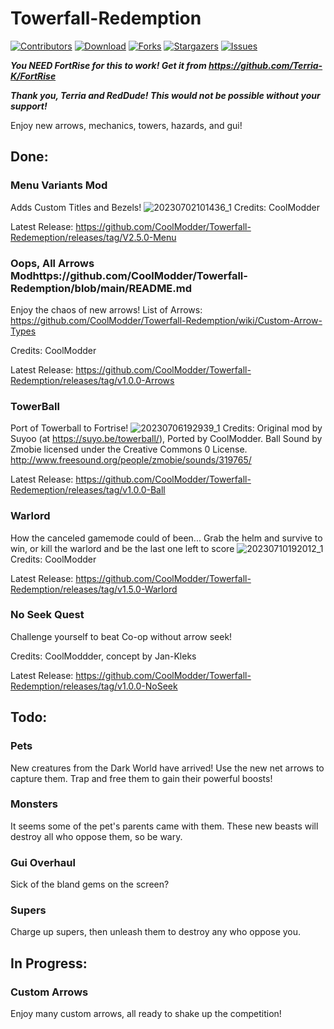 # Towerfall-Redemption
<!-- Shield -->

[![Contributors][contributors-shield]][contributors-url]
[![Download][download-shield]][download-url]
[![Forks][forks-shield]][forks-url]
[![Stargazers][stars-shield]][stars-url]
[![Issues][issues-shield]][issues-url]

<!-- ABOUT THE PROJECT -->
***You NEED FortRise for this to work! Get it from https://github.com/Terria-K/FortRise***

***Thank you, Terria and RedDude! This would not be possible without your support!***

Enjoy new arrows, mechanics, towers, hazards, and gui!

## Done:
### Menu Variants Mod
Adds Custom Titles and Bezels!
![20230702101436_1](https://github.com/CoolModder/Towerfall-Redemeption/assets/132532001/5d0b1fe2-af5b-42df-b4f2-769ae827c819)
Credits: CoolModder


Latest Release: https://github.com/CoolModder/Towerfall-Redemeption/releases/tag/V2.5.0-Menu

### Oops, All Arrows Modhttps://github.com/CoolModder/Towerfall-Redemption/blob/main/README.md
Enjoy the chaos of new arrows!
List of Arrows: https://github.com/CoolModder/Towerfall-Redemption/wiki/Custom-Arrow-Types

Credits: CoolModder

Latest Release:  https://github.com/CoolModder/Towerfall-Redemption/releases/tag/v1.0.0-Arrows
### TowerBall
Port of Towerball to Fortrise! 
![20230706192939_1](https://github.com/CoolModder/Towerfall-Redemeption/assets/132532001/8d84431f-db3e-4252-bcb8-498c295bf26f)
Credits: Original mod by Suyoo (at https://suyo.be/towerball/), Ported by CoolModder. 
Ball Sound by Zmobie licensed under the Creative Commons 0 License. http://www.freesound.org/people/zmobie/sounds/319765/


Latest Release: https://github.com/CoolModder/Towerfall-Redemeption/releases/tag/v1.0.0-Ball
### Warlord 
How the canceled gamemode could of been... Grab the helm and survive to win, or kill the warlord and be the last one left to score
![20230710192012_1](https://github.com/CoolModder/Towerfall-Redemption/assets/132532001/cef0f5b5-eb83-4aa7-9d2e-c4ad8b0c1454)
Credits: CoolModder


Latest Release: https://github.com/CoolModder/Towerfall-Redemption/releases/tag/v1.5.0-Warlord

### No Seek Quest
Challenge yourself to beat Co-op without arrow seek!

Credits: CoolModdder, concept by Jan-Kleks

Latest Release: https://github.com/CoolModder/Towerfall-Redemption/releases/tag/v1.0.0-NoSeek
## Todo:

### Pets
New creatures from the Dark World have arrived! Use the new net arrows to capture them. Trap and free them to gain their powerful boosts!
### Monsters
It seems some of the pet's parents came with them. These new beasts will destroy all who oppose them, so be wary.
### Gui Overhaul
Sick of the bland gems on the screen?
### Supers
Charge up supers, then unleash them to destroy any who oppose you.

## In Progress:
### Custom Arrows
Enjoy many custom arrows, all ready to shake up the competition!

[contributors-shield]: https://img.shields.io/github/contributors/Fcornaire/TF.EX.svg?style=for-the-badge
[contributors-url]: https://github.com/CoolModder/Towerfall-Redemption/graphs/contributors
[forks-shield]: https://img.shields.io/github/forks/Fcornaire/TF.EX.svg?style=for-the-badge
[forks-url]: https://github.com/CoolModder/Towerfall-Redemption/network/members
[stars-shield]: https://img.shields.io/github/stars/Fcornaire/TF.EX.svg?style=for-the-badge
[stars-url]: https://github.com/CoolModder/Towerfall-Redemption/stargazers
[issues-shield]: https://img.shields.io/github/issues/Fcornaire/TF.EX.svg?style=for-the-badge
[issues-url]: https://github.com/CoolModder/Towerfall-Redemption/issues
[download-shield]: https://img.shields.io/github/downloads/Fcornaire/TF.EX/total?style=for-the-badge
[download-url]: https://github.com/CoolModder/Towerfall-Redemption/releases
